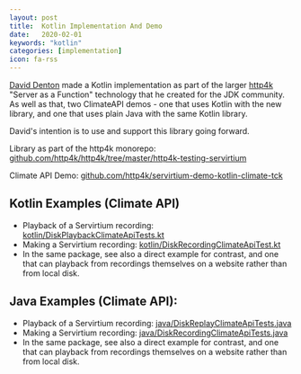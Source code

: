 ```yaml
---
layout: post
title:  Kotlin Implementation And Demo
date:   2020-02-01
keywords: "kotlin"
categories: [implementation]
icon: fa-rss
---
```


[David Denton](https://github.com/daviddenton) made a Kotlin implementation as part of the larger [http4k](https://www.http4k.org/) "Server as a Function"
technology that he created for the JDK community. As well as that, two ClimateAPI demos - one that uses Kotlin with the 
new library, and one that uses plain Java with the same Kotlin library.

David's intention is to use and support this library going forward.

Library as part of the http4k monorepo: [github.com/http4k/http4k/tree/master/http4k-testing-servirtium](https://github.com/http4k/http4k/tree/master/http4k-testing-servirtium)

Climate API Demo: [github.com/http4k/servirtium-demo-kotlin-climate-tck](https://github.com/http4k/servirtium-demo-kotlin-climate-tck)

## Kotlin Examples (Climate API)

* Playback of a Servirtium recording: [kotlin/DiskPlaybackClimateApiTests.kt](https://github.com/http4k/servirtium-demo-kotlin-climate-tck/blob/master/src/test/kotlin/servirtium/http4k/kotlin/DiskPlaybackClimateApiTests.kt)
* Making a Servirtium recording: [kotlin/DiskRecordingClimateApiTest.kt](https://github.com/http4k/servirtium-demo-kotlin-climate-tck/blob/master/src/test/kotlin/servirtium/http4k/kotlin/DiskRecordingClimateApiTest.kt)
* In the same package, see also a direct example for contrast, and one that can playback from recordings themselves on a website rather than from local disk.

## Java Examples (Climate API):

* Playback of a Servirtium recording: [java/DiskReplayClimateApiTests.java](https://github.com/http4k/servirtium-demo-kotlin-climate-tck/blob/master/src/test/kotlin/servirtium/http4k/java/DiskReplayClimateApiTests.java)
* Making a Servirtium recording: [java/DiskRecordingClimateApiTests.java](https://github.com/http4k/servirtium-demo-kotlin-climate-tck/blob/master/src/test/kotlin/servirtium/http4k/java/DiskRecordingClimateApiTests.java)
* In the same package, see also a direct example for contrast, and one that can playback from recordings themselves on a website rather than from local disk.
